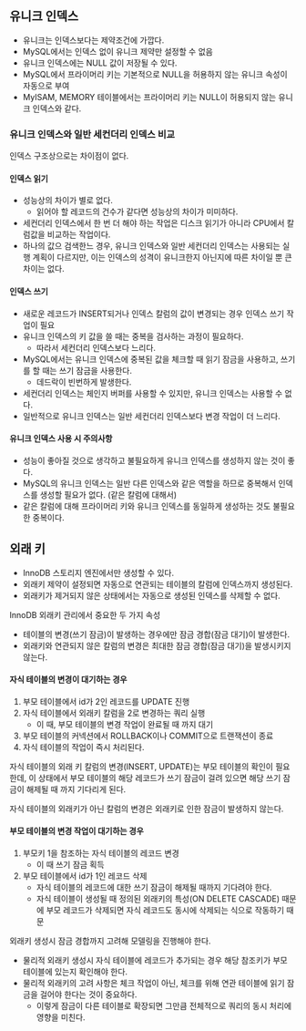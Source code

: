 ## 유니크 인덱스
- 유니크는 인덱스보다는 제약조건에 가깝다.
- MySQL에서는 인덱스 없이 유니크 제약만 설정할 수 없음
- 유니크 인덱스에는 NULL 값이 저장될 수 있다.
- MySQL에서 프라이머리 키는 기본적으로 NULL을 허용하지 않는 유니크 속성이 자동으로 부여
- MyISAM, MEMORY 테이블에서는 프라이머리 키는 NULL이 허용되지 않는 유니크 인덱스와 같다.

### 유니크 인덱스와 일반 세컨더리 인덱스 비교
인덱스 구조상으로는 차이점이 없다.

#### 인덱스 읽기
- 성능상의 차이가 별로 없다.
    - 읽어야 할 레코드의 건수가 같다면 성능상의 차이가 미미하다.
- 세컨더리 인덱스에서 한 번 더 해야 하는 작업은 디스크 읽기가 아니라 CPU에서 칼럼값을 비교하는 작업이다.
- 하나의 값으 검색한느 경우, 유니크 인덱스와 일반 세컨더리 인덱스는 사용되는 실행 계획이 다르지만, 이는 인덱스의 성격이 유니크한지 아닌지에 따른 차이일 뿐 큰 차이는 없다.

#### 인덱스 쓰기
- 새로운 레코드가 INSERT되거나 인덱스 칼럼의 값이 변경되는 경우 인덱스 쓰기 작업이 필요
- 유니크 인덱스의 키 값을 쓸 때는 중복을 검사하는 과정이 필요하다.
    - 따라서 세컨더리 인덱스보다 느리다.
- MySQL에서는 유니크 인덱스에 중복된 값을 체크할 때 읽기 잠금을 사용하고, 쓰기를 할 때는 쓰기 잠금을 사용한다.
    - 데드락이 빈번하게 발생한다.
- 세컨더리 인덱스는 체인지 버퍼를 사용할 수 있지만, 유니크 인덱스는 사용할 수 없다.
- 일반적으로 유니크 인덱스는 일반 세컨더리 인덱스보다 변경 작업이 더 느리다.

#### 유니크 인덱스 사용 시 주의사항
- 성능이 좋아질 것으로 생각하고 불필요하게 유니크 인덱스를 생성하지 않는 것이 좋다.
- MySQL의 유니크 인덱스는 일반 다른 인덱스와 같은 역할을 하므로 중복해서 인덱스를 생성할 필요가 없다. (같은 칼럼에 대해서)
- 같은 칼럼에 대해 프라이머리 키와 유니크 인덱스를 동일하게 생성하는 것도 불필요한 중복이다.

## 외래 키
- InnoDB 스토리지 엔진에서만 생성할 수 있다.
- 외래키 제약이 설정되면 자동으로 연관되는 테이블의 칼럼에 인덱스까지 생성된다.
- 외래키가 제거되지 않은 상태에서는 자동으로 생성된 인덱스를 삭제할 수 없다.

InnoDB 외래키 관리에서 중요한 두 가지 속성
- 테이블의 변경(쓰기 잠금)이 발생하는 경우에만 잠금 경합(잠금 대기)이 발생한다.
- 외래키와 연관되지 않은 칼럼의 변경은 최대한 잠금 경합(잠금 대기)을 발생시키지 않는다.

#### 자식 테이블의 변경이 대기하는 경우
1. 부모 테이블에서 id가 2인 레코드를 UPDATE 진행
2. 자식 테이블에서 외래키 칼럼을 2로 변경하는 쿼리 실행
    - 이 때, 부모 테이블의 변경 작업이 완료될 때 까지 대기
3. 부모 테이블의 커넥션에서 ROLLBACK이나 COMMIT으로 트랜잭션이 종료
4. 자식 테이블의 작업이 즉시 처리된다.

자식 테이블의 외래 키 칼럼의 변경(INSERT, UPDATE)는 부모 테이블의 확인이 필요한데, 이 상태에서 부모 테이블의 해당 레코드가 쓰기 잠금이 걸려 있으면 해당 쓰기 잠금이 해제될 때 까지 기다리게 된다.

자식 테이블의 외래키가 아닌 칼럼의 변경은 외래키로 인한 잠금이 발생하지 않는다.

#### 부모 테이블의 변경 작업이 대기하는 경우
1. 부모키 1을 참조하는 자식 테이블의 레코드 변경
    - 이 때 쓰기 잠금 획득
2. 부모 테이블에서 id가 1인 레코드 삭제
    - 자식 테이블의 레코드에 대한 쓰기 잠금이 해제될 때까지 기다려야 한다.
    - 자식 테이블이 생성될 때 정의된 외래키의 특성(ON DELETE CASCADE) 때문에 부모 레코드가 삭제되면 자식 레코드도 동시에 삭제되는 식으로 작동하기 때문

외래키 생성시 잠금 경합까지 고려해 모델링을 진행해야 한다.
- 물리적 외래키 생성시 자식 테이블에 레코드가 추가되는 경우 해당 참조키가 부모 테이블에 있는지 확인해야 한다.
- 물리적 외래키의 고려 사항은 체크 작업이 아닌, 체크를 위해 연관 테이블에 읽기 잠금을 걸어야 한다는 것이 중요하다.
    - 이렇게 잠금이 다른 테이블로 확장되면 그만큼 전체적으로 쿼리의 동시 처리에 영향을 미친다.